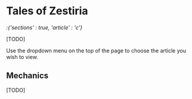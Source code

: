 # Tales of Zestiria

*:{'sections' : true, 'article' : 'c'}*

[TODO]

Use the dropdown menu on the top of the page to choose the article you wish to view.

## Mechanics

[TODO]
